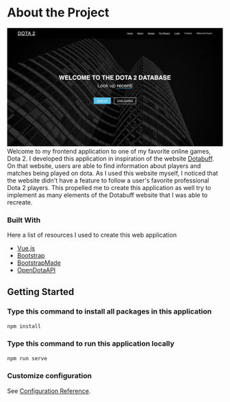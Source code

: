 # About the Project

![dota_frontpage.png](/frontpage.png)
Welcome to my frontend application to one of my favorite online games, Dota 2. I developed this application in inspiration of the website [Dotabuff](https://www.dotabuff.com/). On that website, users are able to find information about players and matches being played on dota. As I used this website myself, I noticed that the website didn't have a feature to follow a user's favorite professional Dota 2 players. This propelled me to create this application as well try to implement as many elements of the Dotabuff website that I was able to recreate.

### Built With

Here a list of resources I used to create this web application

- [Vue.js](https://vuejs.org/)
- [Bootstrap](https://getbootstrap.com/)
- [BootstrapMade](https://bootstrapmade.com/)
- [OpenDotaAPI](https://docs.opendota.com/)

## Getting Started

### Type this command to install all packages in this application

```
npm install
```

### Type this command to run this application locally

```
npm run serve
```

### Customize configuration

See [Configuration Reference](https://cli.vuejs.org/config/).
